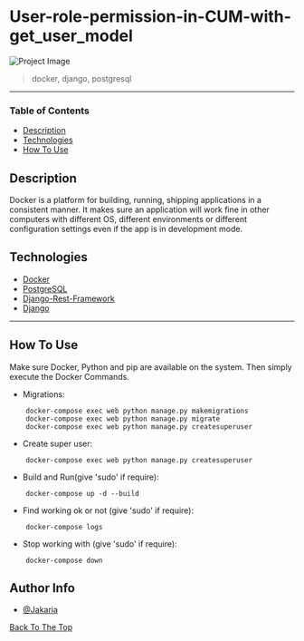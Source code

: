 # User-role-permission-in-CUM-with-get_user_model

![Project Image](https://miro.medium.com/max/571/1*RhvAHEfxPX67jIOlXWGlyg.png)

> docker, django, postgresql

---

### Table of Contents

- [Description](#description)
- [Technologies](#technologies)
- [How To Use](#how-to-use)

## Description

Docker is a platform for building, running, shipping applications in a consistent manner. It makes sure an application will work fine in other computers with different OS, different environments or different configuration settings even if the app is in development mode.

## Technologies

- [Docker](https://www.docker.com/)
- [PostgreSQL](https://www.postgresql.org/)
- [Django-Rest-Framework](https://www.django-rest-framework.org/)
- [Django](https://www.djangoproject.com/)

---

## How To Use
Make sure Docker, Python and pip are available on the system. Then simply execute the Docker Commands.

- Migrations:

```
    docker-compose exec web python manage.py makemigrations
    docker-compose exec web python manage.py migrate
    docker-compose exec web python manage.py createsuperuser

```
- Create super user:

```
    docker-compose exec web python manage.py createsuperuser

```

- Build and Run(give 'sudo' if require):

```
    docker-compose up -d --build

```
- Find working ok or not (give 'sudo' if require):

```
    docker-compose logs

```

- Stop working with (give 'sudo' if require):

```
    docker-compose down

```

## Author Info

- [@Jakaria](https://facebook.com/jakaria.pust)


[Back To The Top](#User-role-permission-in-CUM-with-get_user_model)

